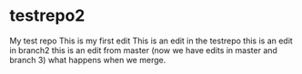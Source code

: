 # testrepo2
My test repo
This is my first edit
This is an edit in the testrepo
this is an edit in branch2
this is an edit from master (now we have edits in master and branch 3) what happens when we merge.
